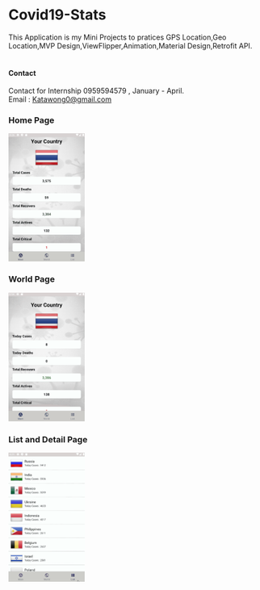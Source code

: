 # Covid19-Stats
This Application is my Mini Projects to pratices GPS Location,Geo Location,MVP Design,ViewFlipper,Animation,Material Design,Retrofit API.
<br/>
<br/>
#### Contact
Contact for Internship 0959594579 , January - April.
<br/>
Email : Katawong0@gmail.com
<br/>

### Home Page

<img src="/resource/home_fragment.gif" style="width: 30%;">

### World Page

<img src="/resource/world_fragment_fix.gif" style="width: 30%;">


### List and Detail Page

<img src="/resource/list_fragment.gif" style="width: 30%;">
